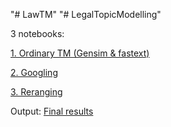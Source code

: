 "# LawTM" 
"# LegalTopicModelling" 

3 notebooks:

 [1. Ordinary TM (Gensim & fastext)](https://github.com/Athugodage/LegalTopicModelling/blob/main/TM.ipynb)
 
 [2. Googling](https://github.com/Athugodage/LegalTopicModelling/blob/main/proper_googling.ipynb)
 
 [3. Reranging](https://github.com/Athugodage/LegalTopicModelling/blob/main/graph.ipynb)

Output:
[Final results](https://github.com/Athugodage/LegalTopicModelling/blob/main/finished_comment/all_topics.txt)
